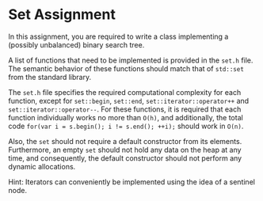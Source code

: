 # Set Assignment

In this assignment, you are required to write a class implementing a (possibly unbalanced) binary search tree.

A list of functions that need to be implemented is provided in the `set.h` file. The semantic behavior of these functions should match that of `std::set` from the standard library.

The `set.h` file specifies the required computational complexity for each function, except for `set::begin`, `set::end`, `set::iterator::operator++` and `set::iterator::operator--`. For these functions, it is required that each function individually works no more than `O(h)`, and additionally, the total code `for(var i = s.begin(); i != s.end(); ++i);` should work in `O(n)`.

Also, the `set` should not require a default constructor from its elements. Furthermore, an empty `set` should not hold any data on the heap at any time, and consequently, the default constructor should not perform any dynamic allocations.

Hint: Iterators can conveniently be implemented using the idea of a sentinel node.

